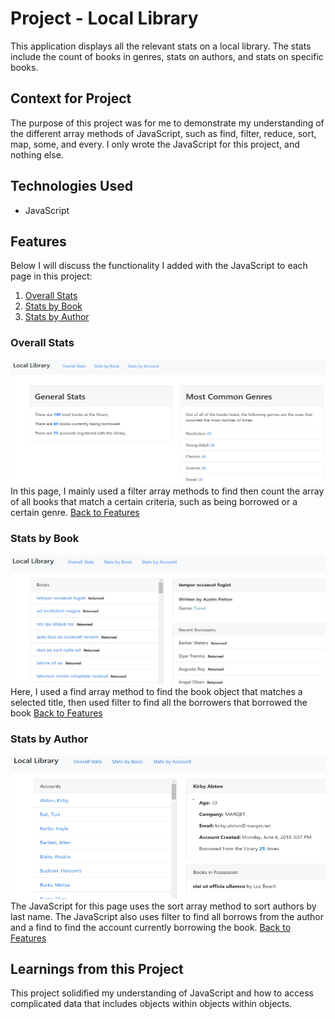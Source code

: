 # Project - Local Library
This application displays all the relevant stats on a local library. The stats include the count of books in genres, stats on authors, and stats on specific books.

## Context for Project
The purpose of this project was for me to demonstrate my understanding of the different array methods of JavaScript, such as find, filter, reduce, sort, map, some, and every. I only wrote the JavaScript for this project, and nothing else.

## Technologies Used
- JavaScript

## Features
Below I will discuss the functionality I added with the JavaScript to each page in this project:
1. [Overall Stats](#overall-stats)
1. [Stats by Book](#stats-by-book)
1. [Stats by Author](#stats-by-author)

### Overall Stats
![Overall Stats Screenshot](/public/images/overallstats.jpg)
In this page, I mainly used a filter array methods to find then count the array of all books that match a certain criteria, such as being borrowed or a certain genre.
[Back to Features](#features)

### Stats by Book
![Stats by Book Screenshot](/public/images/statsbybook.jpg)
Here, I used a find array method to find the book object that matches a selected title, then used filter to find all the borrowers that borrowed the book
[Back to Features](#features)

### Stats by Author
![Stats by Author Screenshot](/public/images/statsbyauthor.jpg)
The JavaScript for this page uses the sort array method to sort authors by last name. The JavaScript also uses filter to find all borrows from the author and a find to find the account currently borrowing the book.
[Back to Features](#features)

## Learnings from this Project
This project solidified my understanding of JavaScript and how to access complicated data that includes objects within objects within objects.